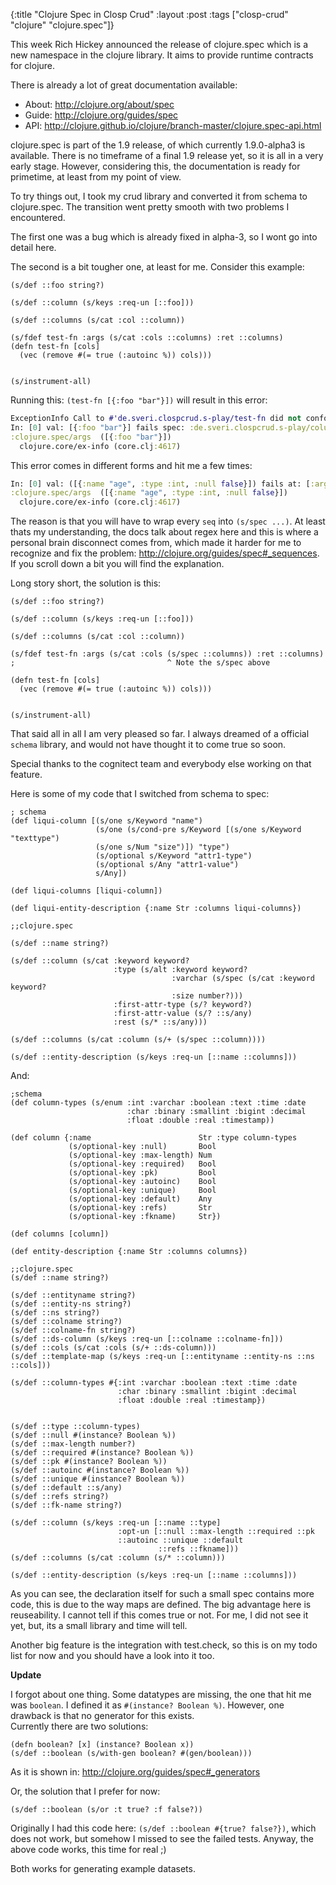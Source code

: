 {:title "Clojure Spec in Closp Crud"
 :layout :post
 :tags  ["closp-crud" "clojure" "clojure.spec"]}
 
This week Rich Hickey announced the release of clojure.spec which is a new namespace in the clojure library. It
aims to provide runtime contracts for clojure.

There is already a lot of great documentation available:

* About: http://clojure.org/about/spec
* Guide: http://clojure.org/guides/spec 
* API: http://clojure.github.io/clojure/branch-master/clojure.spec-api.html

clojure.spec is part of the 1.9 release, of which currently 1.9.0-alpha3 
is available. There is no timeframe of a final 1.9 release yet, so it 
is all in a very early stage. However, considering this, the documentation is ready for primetime, 
at least from my point of view.

To try things out, I took my crud library and converted it from schema to
clojure.spec. The transition went pretty smooth with two problems I encountered.

The first one was a bug which is already fixed in alpha-3, so I wont go
into detail here.

The second is a bit tougher one, at least for me. Consider this example:

```
(s/def ::foo string?)

(s/def ::column (s/keys :req-un [::foo]))

(s/def ::columns (s/cat :col ::column))

(s/fdef test-fn :args (s/cat :cols ::columns) :ret ::columns)
(defn test-fn [cols]
  (vec (remove #(= true (:autoinc %)) cols)))


(s/instrument-all)
```

Running this: `(test-fn [{:foo "bar"}])` will result in this error:  

```clojure
ExceptionInfo Call to #'de.sveri.clospcrud.s-play/test-fn did not conform to spec:
In: [0] val: [{:foo "bar"}] fails spec: :de.sveri.clospcrud.s-play/column at: [:args :cols :col] predicate: map?
:clojure.spec/args  ([{:foo "bar"}])
  clojure.core/ex-info (core.clj:4617)
```

This error comes in different forms and hit me a few times: 
```clojure
In: [0] val: ([{:name "age", :type :int, :null false}]) fails at: [:args] predicate: (cat :cols :de.sveri.clospcrud.schema/columns),  Extra input
:clojure.spec/args  ([{:name "age", :type :int, :null false}])
  clojure.core/ex-info (core.clj:4617)
```

The reason is that you will have to wrap every `seq` into `(s/spec ...)`.
At least thats my understanding, the docs talk about regex here and this is 
where a personal brain disconnect comes from, which made it harder for me
to recognize and fix the problem: <http://clojure.org/guides/spec#_sequences>.
If you scroll down a bit you will find the explanation.

Long story short, the solution is this:

```
(s/def ::foo string?)

(s/def ::column (s/keys :req-un [::foo]))

(s/def ::columns (s/cat :col ::column))

(s/fdef test-fn :args (s/cat :cols (s/spec ::columns)) :ret ::columns)
;                                  ^ Note the s/spec above

(defn test-fn [cols]
  (vec (remove #(= true (:autoinc %)) cols)))


(s/instrument-all)
```

That said all in all I am very pleased so far. I always dreamed of a 
official `schema` library, and would not have thought it to come true so soon.  

Special thanks to the cognitect team and everybody else working on that feature.


Here is some of my code that I switched from schema to spec:


```
; schema
(def liqui-column [(s/one s/Keyword "name")
                   (s/one (s/cond-pre s/Keyword [(s/one s/Keyword "texttype") 
                   (s/one s/Num "size")]) "type")
                   (s/optional s/Keyword "attr1-type")
                   (s/optional s/Any "attr1-value")
                   s/Any])

(def liqui-columns [liqui-column])

(def liqui-entity-description {:name Str :columns liqui-columns})

;;clojure.spec

(s/def ::name string?)

(s/def ::column (s/cat :keyword keyword?
                       :type (s/alt :keyword keyword?
                                    :varchar (s/spec (s/cat :keyword keyword? 
                                    :size number?)))
                       :first-attr-type (s/? keyword?)
                       :first-attr-value (s/? ::s/any)
                       :rest (s/* ::s/any)))

(s/def ::columns (s/cat :column (s/+ (s/spec ::column))))

(s/def ::entity-description (s/keys :req-un [::name ::columns]))
```

And:

```
;schema
(def column-types (s/enum :int :varchar :boolean :text :time :date
                          :char :binary :smallint :bigint :decimal
                          :float :double :real :timestamp))

(def column {:name                        Str :type column-types
             (s/optional-key :null)       Bool
             (s/optional-key :max-length) Num
             (s/optional-key :required)   Bool
             (s/optional-key :pk)         Bool
             (s/optional-key :autoinc)    Bool
             (s/optional-key :unique)     Bool
             (s/optional-key :default)    Any
             (s/optional-key :refs)       Str
             (s/optional-key :fkname)     Str})

(def columns [column])

(def entity-description {:name Str :columns columns})

;;clojure.spec
(s/def ::name string?)

(s/def ::entityname string?)
(s/def ::entity-ns string?)
(s/def ::ns string?)
(s/def ::colname string?)
(s/def ::colname-fn string?)
(s/def ::ds-column (s/keys :req-un [::colname ::colname-fn]))
(s/def ::cols (s/cat :cols (s/+ ::ds-column)))
(s/def ::template-map (s/keys :req-un [::entityname ::entity-ns ::ns ::cols]))

(s/def ::column-types #{:int :varchar :boolean :text :time :date
                        :char :binary :smallint :bigint :decimal
                        :float :double :real :timestamp})


(s/def ::type ::column-types)
(s/def ::null #(instance? Boolean %))
(s/def ::max-length number?)
(s/def ::required #(instance? Boolean %))
(s/def ::pk #(instance? Boolean %))
(s/def ::autoinc #(instance? Boolean %))
(s/def ::unique #(instance? Boolean %))
(s/def ::default ::s/any)
(s/def ::refs string?)
(s/def ::fk-name string?)

(s/def ::column (s/keys :req-un [::name ::type]
                        :opt-un [::null ::max-length ::required ::pk 
                        ::autoinc ::unique ::default
                                 ::refs ::fkname]))
(s/def ::columns (s/cat :column (s/* ::column)))

(s/def ::entity-description (s/keys :req-un [::name ::columns]))
```

As you can see, the declaration itself for such a small spec contains 
more code, this is due to the way maps are defined. The big advantage here
is reuseability. I cannot tell if this comes true or not. For me, I did not
 see it yet, but, its a small library and time will tell.
 
Another big feature is the integration with test.check, so this is on my todo list
for now and you should have a look into it too.


**Update**

I forgot about one thing. Some datatypes are missing, the one that hit me
was `boolean`. I defined it as `#(instance? Boolean %)`. However, one 
drawback is that no generator for this exists.  
Currently there are two solutions:

```
(defn boolean? [x] (instance? Boolean x))
(s/def ::boolean (s/with-gen boolean? #(gen/boolean)))
```   
As it is shown in: <http://clojure.org/guides/spec#_generators>

Or, the solution that I prefer for now:

```
(s/def ::boolean (s/or :t true? :f false?))
```
Originally I had this code here: `(s/def ::boolean #{true? false?})`, which
does not work, but somehow I missed to see the failed tests. Anyway, the
above code works, this time for real ;)

Both works for generating example datasets.